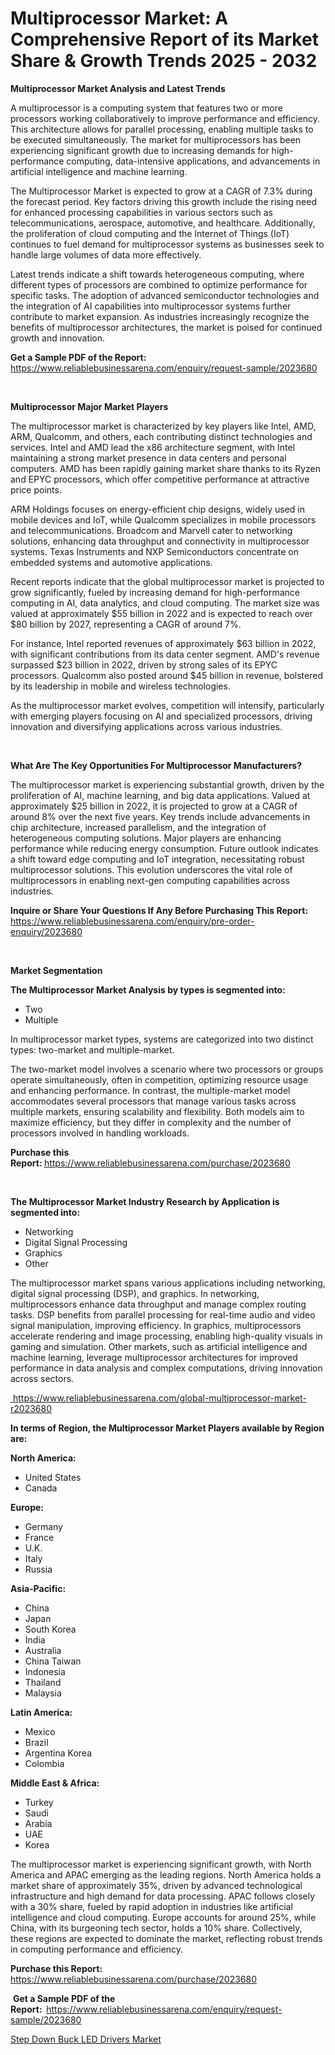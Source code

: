 <p><h1>Multiprocessor Market: A Comprehensive Report of its Market Share & Growth Trends 2025 - 2032</h1></p><p><strong>Multiprocessor Market Analysis and Latest Trends</strong></p>
<p><p>A multiprocessor is a computing system that features two or more processors working collaboratively to improve performance and efficiency. This architecture allows for parallel processing, enabling multiple tasks to be executed simultaneously. The market for multiprocessors has been experiencing significant growth due to increasing demands for high-performance computing, data-intensive applications, and advancements in artificial intelligence and machine learning.</p><p>The Multiprocessor Market is expected to grow at a CAGR of 7.3% during the forecast period. Key factors driving this growth include the rising need for enhanced processing capabilities in various sectors such as telecommunications, aerospace, automotive, and healthcare. Additionally, the proliferation of cloud computing and the Internet of Things (IoT) continues to fuel demand for multiprocessor systems as businesses seek to handle large volumes of data more effectively.</p><p>Latest trends indicate a shift towards heterogeneous computing, where different types of processors are combined to optimize performance for specific tasks. The adoption of advanced semiconductor technologies and the integration of AI capabilities into multiprocessor systems further contribute to market expansion. As industries increasingly recognize the benefits of multiprocessor architectures, the market is poised for continued growth and innovation.</p></p>
<p><strong>Get a Sample PDF of the Report:&nbsp;</strong> <a href="https://www.reliablebusinessarena.com/enquiry/request-sample/2023680?utm_campaign=3218&utm_medium=2&utm_source=Github&utm_content=ia&utm_term=29032025&utm_id=multiprocessor">https://www.reliablebusinessarena.com/enquiry/request-sample/2023680</a></p>
<p>&nbsp;</p>
<p><strong>Multiprocessor Major Market Players</strong></p>
<p><p>The multiprocessor market is characterized by key players like Intel, AMD, ARM, Qualcomm, and others, each contributing distinct technologies and services. Intel and AMD lead the x86 architecture segment, with Intel maintaining a strong market presence in data centers and personal computers. AMD has been rapidly gaining market share thanks to its Ryzen and EPYC processors, which offer competitive performance at attractive price points. </p><p>ARM Holdings focuses on energy-efficient chip designs, widely used in mobile devices and IoT, while Qualcomm specializes in mobile processors and telecommunications. Broadcom and Marvell cater to networking solutions, enhancing data throughput and connectivity in multiprocessor systems. Texas Instruments and NXP Semiconductors concentrate on embedded systems and automotive applications.</p><p>Recent reports indicate that the global multiprocessor market is projected to grow significantly, fueled by increasing demand for high-performance computing in AI, data analytics, and cloud computing. The market size was valued at approximately $55 billion in 2022 and is expected to reach over $80 billion by 2027, representing a CAGR of around 7%.</p><p>For instance, Intel reported revenues of approximately $63 billion in 2022, with significant contributions from its data center segment. AMD's revenue surpassed $23 billion in 2022, driven by strong sales of its EPYC processors. Qualcomm also posted around $45 billion in revenue, bolstered by its leadership in mobile and wireless technologies. </p><p>As the multiprocessor market evolves, competition will intensify, particularly with emerging players focusing on AI and specialized processors, driving innovation and diversifying applications across various industries.</p></p>
<p>&nbsp;</p>
<p><strong>What Are The Key Opportunities For Multiprocessor Manufacturers?</strong></p>
<p><p>The multiprocessor market is experiencing substantial growth, driven by the proliferation of AI, machine learning, and big data applications. Valued at approximately $25 billion in 2022, it is projected to grow at a CAGR of around 8% over the next five years. Key trends include advancements in chip architecture, increased parallelism, and the integration of heterogeneous computing solutions. Major players are enhancing performance while reducing energy consumption. Future outlook indicates a shift toward edge computing and IoT integration, necessitating robust multiprocessor solutions. This evolution underscores the vital role of multiprocessors in enabling next-gen computing capabilities across industries.</p></p>
<p><strong>Inquire or Share Your Questions If Any Before Purchasing This Report:</strong> <a href="https://www.reliablebusinessarena.com/enquiry/pre-order-enquiry/2023680?utm_campaign=3218&utm_medium=2&utm_source=Github&utm_content=ia&utm_term=29032025&utm_id=multiprocessor">https://www.reliablebusinessarena.com/enquiry/pre-order-enquiry/2023680</a></p>
<p>&nbsp;</p>
<p><strong>Market Segmentation</strong></p>
<p><strong>The Multiprocessor Market Analysis by types is segmented into:</strong></p>
<p><ul><li>Two</li><li>Multiple</li></ul></p>
<p><p>In multiprocessor market types, systems are categorized into two distinct types: two-market and multiple-market. </p><p>The two-market model involves a scenario where two processors or groups operate simultaneously, often in competition, optimizing resource usage and enhancing performance. In contrast, the multiple-market model accommodates several processors that manage various tasks across multiple markets, ensuring scalability and flexibility. Both models aim to maximize efficiency, but they differ in complexity and the number of processors involved in handling workloads.</p></p>
<p><strong>Purchase this Report:&nbsp;</strong><a href="https://www.reliablebusinessarena.com/purchase/2023680?utm_campaign=3218&utm_medium=2&utm_source=Github&utm_content=ia&utm_term=29032025&utm_id=multiprocessor">https://www.reliablebusinessarena.com/purchase/2023680</a></p>
<p>&nbsp;</p>
<p><strong>The Multiprocessor Market Industry Research by Application is segmented into:</strong></p>
<p><ul><li>Networking</li><li>Digital Signal Processing</li><li>Graphics</li><li>Other</li></ul></p>
<p><p>The multiprocessor market spans various applications including networking, digital signal processing (DSP), and graphics. In networking, multiprocessors enhance data throughput and manage complex routing tasks. DSP benefits from parallel processing for real-time audio and video signal manipulation, improving efficiency. In graphics, multiprocessors accelerate rendering and image processing, enabling high-quality visuals in gaming and simulation. Other markets, such as artificial intelligence and machine learning, leverage multiprocessor architectures for improved performance in data analysis and complex computations, driving innovation across sectors.</p></p>
<p><a href="https://www.reliablebusinessarena.com/global-multiprocessor-market-r2023680?utm_campaign=3218&utm_medium=2&utm_source=Github&utm_content=ia&utm_term=29032025&utm_id=multiprocessor">&nbsp;https://www.reliablebusinessarena.com/global-multiprocessor-market-r2023680</a></p>
<p><strong>In terms of Region, the Multiprocessor Market Players available by Region are:</strong></p>
<p>
    <p> <strong> North America: </strong>
        <ul>
            <li>United States</li>
            <li>Canada</li>
        </ul>
        </p> 
    <p> <strong> Europe: </strong>
        <ul>
            <li>Germany</li>
            <li>France</li>
            <li>U.K.</li>
            <li>Italy</li>
            <li>Russia</li>
        </ul>
        </p> 
    <p> <strong> Asia-Pacific: </strong>
        <ul>
            <li>China</li>
            <li>Japan</li>
            <li>South Korea</li>
            <li>India</li>
            <li>Australia</li>
            <li>China Taiwan</li>
            <li>Indonesia</li>
            <li>Thailand</li>
            <li>Malaysia</li>
        </ul>
        </p> 
    <p> <strong> Latin America: </strong>
        <ul>
            <li>Mexico</li>
            <li>Brazil</li>
            <li>Argentina Korea</li>
            <li>Colombia</li>
        </ul>
        </p> 
    <p> <strong> Middle East & Africa: </strong>
        <ul>
            <li>Turkey</li>
            <li>Saudi</li>
            <li>Arabia</li>
            <li>UAE</li>
            <li>Korea</li>
        </ul>
    </p>
    </p>
<p><p>The multiprocessor market is experiencing significant growth, with North America and APAC emerging as the leading regions. North America holds a market share of approximately 35%, driven by advanced technological infrastructure and high demand for data processing. APAC follows closely with a 30% share, fueled by rapid adoption in industries like artificial intelligence and cloud computing. Europe accounts for around 25%, while China, with its burgeoning tech sector, holds a 10% share. Collectively, these regions are expected to dominate the market, reflecting robust trends in computing performance and efficiency.</p></p>
<p><strong>Purchase this Report: </strong><a href="https://www.reliablebusinessarena.com/purchase/2023680?utm_campaign=3218&utm_medium=2&utm_source=Github&utm_content=ia&utm_term=29032025&utm_id=multiprocessor">https://www.reliablebusinessarena.com/purchase/2023680</a></p>
<p>&nbsp;<strong>Get a Sample PDF of the Report:&nbsp;&nbsp;</strong><a href="https://www.reliablebusinessarena.com/enquiry/request-sample/2023680?utm_campaign=3218&utm_medium=2&utm_source=Github&utm_content=ia&utm_term=29032025&utm_id=multiprocessor">https://www.reliablebusinessarena.com/enquiry/request-sample/2023680</a></p>
<p><strong></strong></p>
<p><p><a href="https://github.com/leijavaagexo/Market-Research-Report-List-1/blob/main/step-down-buck-led-drivers-market.md?utm_campaign=3218&utm_medium=2&utm_source=Github&utm_content=ia&utm_term=29032025&utm_id=multiprocessor">Step Down Buck LED Drivers Market</a></p></p>
